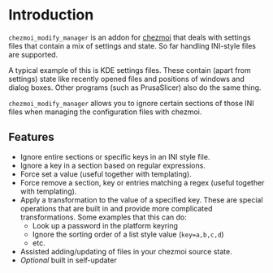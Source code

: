 # Introduction

`chezmoi_modify_manager` is an addon for [chezmoi](https://www.chezmoi.io/)
that deals with settings files that contain a mix of settings and state.
So far handling INI-style files are supported.

A typical example of this is KDE settings files. These contain (apart from
settings) state like recently opened files and positions of windows and dialog
boxes. Other programs (such as PrusaSlicer) also do the same thing.

`chezmoi_modify_manager` allows you to ignore certain sections of those
INI files when managing the configuration files with chezmoi.

## Features

* Ignore entire sections or specific keys in an INI style file.
* Ignore a key in a section based on regular expressions.
* Force set a value (useful together with templating).
* Force remove a section, key or entries matching a regex (useful together with templating).
* Apply a transformation to the value of a specified key. These are special
  operations that are built in and provide more complicated transformations.
  Some examples that this can do:
  * Look up a password in the platform keyring
  * Ignore the sorting order of a list style value (`key=a,b,c,d`)
  * etc.
* Assisted adding/updating of files in your chezmoi source state.
* *Optional* built in self-updater
